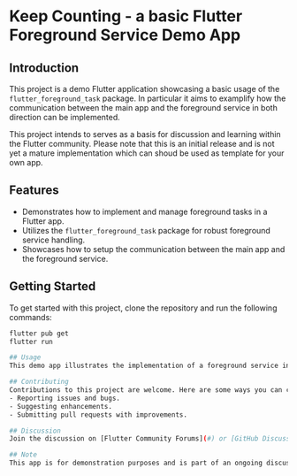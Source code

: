 #  Keep Counting - a basic Flutter Foreground Service Demo App

## Introduction
This project is a demo Flutter application showcasing a basic usage of the `flutter_foreground_task` package. In particular it aims to examplify how the communication between the main app and the foreground service in both direction can be implemented. 

This project intends to serves as a basis for discussion and learning within the Flutter community. Please note that this is an initial release and is not yet a mature implementation which can shoud be used as template for your own app.

## Features
- Demonstrates how to implement and manage foreground tasks in a Flutter app.
- Utilizes the `flutter_foreground_task` package for robust foreground service handling.
- Showcases how to setup the communication between the main app and the foreground service.

## Getting Started
To get started with this project, clone the repository and run the following commands:
```bash
flutter pub get
flutter run

## Usage
This demo app illustrates the implementation of a foreground service in Flutter. You can start, pause, and reset a counter that runs in the foreground. 

## Contributing
Contributions to this project are welcome. Here are some ways you can contribute:
- Reporting issues and bugs.
- Suggesting enhancements.
- Submitting pull requests with improvements.

## Discussion
Join the discussion on [Flutter Community Forums](#) or [GitHub Discussions](#) (links to be provided).

## Note
This app is for demonstration purposes and is part of an ongoing discussion in the Flutter community. It is not intended to be used as a production-ready template yet.
